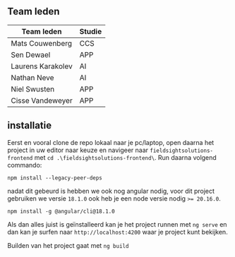 ## Team leden

| Team leden        | Studie |
| ----------------- | ------ |
| Mats Couwenberg   | CCS    |
| Sen Dewael        | APP    |
| Laurens Karakolev | AI     |
| Nathan Neve       | AI     |
| Niel Swusten      | APP    |
| Cisse Vandeweyer  | APP    |

## installatie

Eerst en vooral clone de repo lokaal naar je pc/laptop, open daarna het project in uw editor naar keuze en navigeer naar `fieldsightsolutions-frontend` met `cd .\fieldsightsolutions-frontend\`. Run daarna volgend commando:

```
npm install --legacy-peer-deps
```

nadat dit gebeurd is hebben we ook nog angular nodig, voor dit project gebruiken we versie `18.1.0` ook heb je een node versie nodig `>= 20.16.0`.

```
npm install -g @angular/cli@18.1.0
```

Als dan alles juist is geïnstalleerd kan je het project runnen met `ng serve` en dan kan je surfen naar `http://localhost:4200` waar je project kunt bekijken.

Builden van het project gaat met `ng build`
